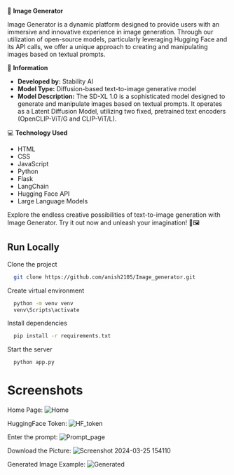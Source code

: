 🌟 **Image Generator**

Image Generator is a dynamic platform designed to provide users with an immersive and innovative experience in image generation. Through our utilization of open-source models, particularly leveraging Hugging Face and its API calls, we offer a unique approach to creating and manipulating images based on textual prompts.

🚀 **Information**
- **Developed by:** Stability AI
- **Model Type:** Diffusion-based text-to-image generative model
- **Model Description:** The SD-XL 1.0 is a sophisticated model designed to generate and manipulate images based on textual prompts. It operates as a Latent Diffusion Model, utilizing two fixed, pretrained text encoders (OpenCLIP-ViT/G and CLIP-ViT/L).

💻 **Technology Used**
- HTML
- CSS
- JavaScript
- Python
- Flask
- LangChain
- Hugging Face API
- Large Language Models

Explore the endless creative possibilities of text-to-image generation with Image Generator. Try it out now and unleash your imagination! 🎨🖼️

## Run Locally

Clone the project

```bash
  git clone https://github.com/anish2105/Image_generator.git
```

Create virtual environment

```bash
  python -m venv venv
  venv\Scripts\activate
```

Install dependencies

```bash
  pip install -r requirements.txt
```

Start the server

```bash
  python app.py
```


# Screenshots

Home Page:
![Home](https://github.com/anish2105/Image_generator/assets/71202304/cfd213e8-0123-4911-b324-4f1cfb978e6a)

HuggingFace Token:
![HF_token](https://github.com/anish2105/Image_generator/assets/71202304/def50261-75cf-4484-ba50-f313175f6e3d)

Enter the prompt:
![Prompt_page](https://github.com/anish2105/Image_generator/assets/71202304/55a7fcfb-99f8-4348-9dae-60a2d0e2e46b)

Download the Picture:
![Screenshot 2024-03-25 154110](https://github.com/anish2105/Image_generator/assets/71202304/d2d906e4-5ef0-4476-8c4c-4109fb9ccf8c)

Generated Image Example:
![Generated](https://github.com/anish2105/Image_generator/assets/71202304/fc4b4fc5-4fda-413d-91e9-b7696c8b1278)


